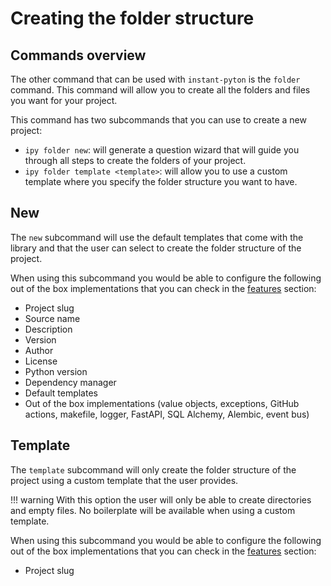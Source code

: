 # Creating the folder structure

## Commands overview

The other command that can be used with `instant-pyton` is the `folder` command. This command
will allow you to create all the folders and files you want for your project.

This command has two subcommands that you can use to create a new project:

- `ipy folder new`: will generate a question wizard that will guide you through all steps to create the folders of 
your project.
- `ipy folder template <template>`: will allow you to use a custom template where you specify the folder structure
you want to have.

## New

The `new` subcommand will use the default templates that come with the library and that the user can select
to create the folder structure of the project.

When using this subcommand you would be able to configure the following out of the box implementations that you
can check in the [features](features.md) section:

- Project slug
- Source name
- Description
- Version
- Author
- License
- Python version
- Dependency manager
- Default templates
- Out of the box implementations (value objects, exceptions, GitHub actions, makefile, logger, FastAPI, SQL Alchemy, Alembic, event bus)

## Template

The `template` subcommand will only create the folder structure of the project using a custom template that the user provides.


!!! warning
    With this option the user will only be able to create directories and empty files. No boilerplate will be available when
    using a custom template.

When using this subcommand you would be able to configure the following out of the box implementations that you
can check in the [features](features.md) section:

- Project slug

